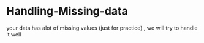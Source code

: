 # Handling-Missing-data
your data has alot of missing values (just for practice) , we will try to handle it well
